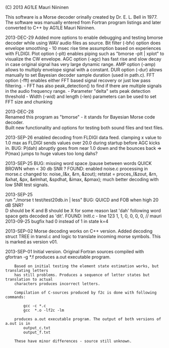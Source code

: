 (C) 2013  AG1LE Mauri Niininen 

This software is a Morse decoder orinally created by Dr. E. L. Bell in 1977.  
The software was manually entered from Fortran program listings and later converted to C++
by AG1LE Mauri Niininen.  

2013-DEC-29
	Added more options to enable debugging and testing bmorse decoder while using WAV audio files as source. 
	Bit filter (-bfv) option does envelope smoothing - 10 msec rise time assumption based on experiences with FLDIGI.
	Plot option (-plt) enables piping such as  "bmorse -plt <sndfile> | xplot" to visualize the CW envelope. 
	AGC  option (-agc) has fast rise and slow decay in case original signal has very large dynamic range. 
	AMP option  (-amp) allows to multiply envelope signal with a constant. 
	DUR option  (-dur) allows manually to set Bayesian decoder sample duration (used in path.c). 
	FFT option  (-fft) enables either FFT based signal recovery or just low pass filtering. 
		- FFT has also peak_detection() to find if there are multiple signals in the audio frequency range. 
		- Parameter "delta" sets peak detection threshold 
		- Width (-wid) and length (-len) parameters can be used to set FFT size and chunking 
	

2013-DEC-28   
	Renamed this program as "bmorse" - it stands for Bayesian Morse code decoder.  
	Built new functionality and options for testing both sound files and text files. 
	
	

2013-SEP-26 
	enabled decoding from FLDIGI data feed. clamping x value to 1.0 max as FLDIGI sends values over 20.0 during startup before AGC kicks in.
	BUG: P(dah) abruptly goes from near 1.0 down and the bounces back => P(max) jumps to huge values 
	too long dahs?  
	
2013-SEP-25 
	BUG: missing word space /pause between words QUICK BROWN  when < 30 db SNR ?
	FOUND: enabled  noise.c processing in morse.c 
	changed to: 
			noise_(&x, &rn, &zout);
			retstat = proces_(&zout, &rn, &xhat, &px, &elmhat, &spdhat, &imax, &pmax);
	much better decoding with low SNR test signals.

2013-SEP-25  
	run "./morse t test/test20db.in | less"
	BUG: QUICD  and FOB  when high 20 dB SNR?  
	D should be K  and  B should be X 
	for some reason last 'dah' following word space gets decoded as 'dit'.
	FOUND:  Initl.c - line 123    1, 1, 0, 0, 0, 0,   // mauri 2013-09-25 bugfix
	had 0 instead of 1 in state k=4 
	

2013-SEP-02	Morse decoding works on C++ version. Added decoding struct TREE in transl.c 
			and logic to translate incoming morse symbols. This is marked as version v01.


2013-SEP-01  	Initial version. Original Fortran sources compiled with  
			gfortran -g  *.f 
		produces a.out  executable program.  

		Based on initial testing the element state estimation works, but translating letters 
		has still problems. Produces a sequence of letter states but translation to actual 
		characters produces incorrect letters. 

 		Compilation of C-sources produced by f2c is done with following commands:

			gcc -c *.c 
			gcc  *.o -lf2c -lm

		produces a.out executable program. The output of both versions of a.out is in 
			output_c.txt
			output_f.txt 

		These have minor differences - source still unknown. 
